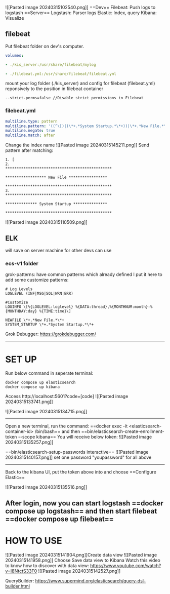 ![[Pasted image 20240315102540.png]]
==Dev== 
Filebeat: Push logs to logstash
==Server==
Logstash: Parser logs
Elastic: Index, query 
Kibana: Visualize
## filebeat
Put filebeat folder on dev's computer. 
```yml
volumes:

- ./kis_server:/usr/share/filebeat/mylog

- ./filebeat.yml:/usr/share/filebeat/filebeat.yml
```
mount your log folder (./kis_server) and config for filebeat (filebeat.yml) reponsively to the position in filebeat container
```
--strict.perms=false //Disable strict permissions in Filebeat
```

### filebeat.yml
```yml
multiline.type: pattern
multiline.pattern: '((^\[)|(\*+.*System Startup.*\*+))|\*+.*New File.*\*+'
multiline.negate: true
multiline.match: after
```

Change the index name 
![[Pasted image 20240315145211.png]]
Send pattern after matching:
```
1. [
2.
***********************************************

****************** New File *****************

***********************************************
3. 
***********************************************

************** System Startup ***************

***********************************************
```
![[Pasted image 20240315110509.png]]
## ELK 
will save on server machine for other devs can use
### ecs-v1 folder
grok-patterns: have common patterns which already defined
I put it here to add some customize patterns:
```
# Log Levels
LOGLEVEL (INF|MSG|SQL|WRN|ERR)

#Customize
LOGINFO \[%{LOGLEVEL:loglevel} %{DATA:thread},%{MONTHNUM:month}-%{MONTHDAY:day} %{TIME:time}\]

NEWFILE \*+.*New File.*\*+
SYSTEM_STARTUP \*+.*System Startup.*\*+
```
Grok Debugger: https://grokdebugger.com/ 

-----------------------------------------------------------------------------------
# SET UP
Run below command in seperate terminal:
```
docker compose up elasticsearch
docker compose up kibana
```

Access http://localhost:5601?code=[code]
![[Pasted image 20240315133741.png]]

![[Pasted image 20240315134715.png]]

--------------------------------------------------------------------------
Open a new terminal, run the command: 
==docker exec -it \<elasticsearch-container-id> /bin/bash==
and then
==bin/elasticsearch-create-enrollment-token --scope kibana==
You will receive below token: 
![[Pasted image 20240315135257.png]]

==bin/elasticsearch-setup-passwords interactive==
![[Pasted image 20240315140157.png]]
set one password "youpassword" for all above

-----------------------------------------------------------------------------------

Back to the kibana UI, put the token above into and choose ==Configure Elastic==

![[Pasted image 20240315135516.png]]


After login, now you can start logstash
==docker compose up logstash==
and then start filebeat
==docker compose up filebeat==
------------------------------------------------------------------------------------------------------------
# HOW TO USE
![[Pasted image 20240315141904.png]]Create data view
![[Pasted image 20240315141958.png]]
Choose Save data view to Kibana
Watch this video to know how to discover with data view: https://www.youtube.com/watch?v=I8NtctS33F0
![[Pasted image 20240315142527.png]]

QueryBuilder: https://www.supermind.org/elasticsearch/query-dsl-builder.html
